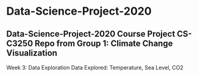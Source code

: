 # Data-Science-Project-2020
Data-Science-Project-2020
Course Project CS-C3250 Repo from Group 1: Climate Change Visualization 
--------------------------------------------------
Week 3: Data Exploration
Data Explored: Temperature, Sea Level, CO2
